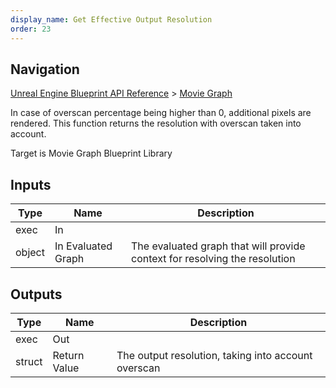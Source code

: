 ```yaml
---
display_name: Get Effective Output Resolution
order: 23
---
```

## Navigation

[Unreal Engine Blueprint API Reference](https://dev.epicgames.com/documentation/en-us/unreal-engine/BlueprintAPI) > [Movie Graph](https://dev.epicgames.com/documentation/en-us/unreal-engine/BlueprintAPI/MovieGraph)

In case of overscan percentage being higher than 0, additional pixels are rendered. This function returns the resolution with overscan taken into account.

Target is Movie Graph Blueprint Library

## Inputs

| Type | Name | Description |
| --- | --- | --- |
| exec | In |  |
| object | In Evaluated Graph | The evaluated graph that will provide context for resolving the resolution |

## Outputs

| Type | Name | Description |
| --- | --- | --- |
| exec | Out |  |
| struct | Return Value | The output resolution, taking into account overscan |
